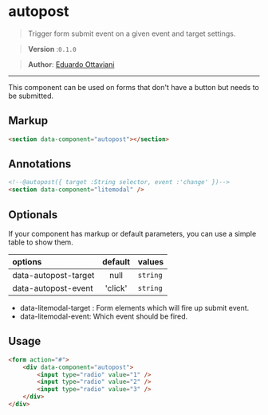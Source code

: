 # autopost

>Trigger form submit event on a given event and target settings.

>**Version** :`0.1.0`

>**Author**: [Eduardo Ottaviani](//github.com/javiani)

---

This component can be used on forms that don't have a button but needs to be submitted.

## Markup

```html
<section data-component="autopost"></section>
```

## Annotations

```html
<!--@autopost({ target :String selector, event :'change' })-->
<section data-component="litemodal" />
```

## Optionals

If your component has markup or default parameters, you can use a simple table to show them.

| options	   |	 default	  |		values   	|
|:--------------|:---------------:|:------------
| data-autopost-target 	| null	  	|  `string`    	|
| data-autopost-event	| 'click' 	|  `string` 	|

- data-litemodal-target : Form elements which will fire up submit event.
- data-litemodal-event: Which event should be fired.

## Usage

```html
<form action="#">
	<div data-component="autopost">
		<input type="radio" value="1" />
		<input type="radio" value="2" />
		<input type="radio" value="3" />
	</div>
</div>
```
